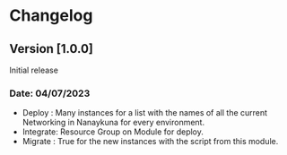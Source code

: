 # Changelog

## Version [1.0.0]

Initial release

### Date: 04/07/2023

- Deploy   : Many instances for a list with the names of all the current Networking in Nanaykuna for every environment.
- Integrate: Resource Group on Module for deploy.
- Migrate  : True for the new instances with the script from this module.
